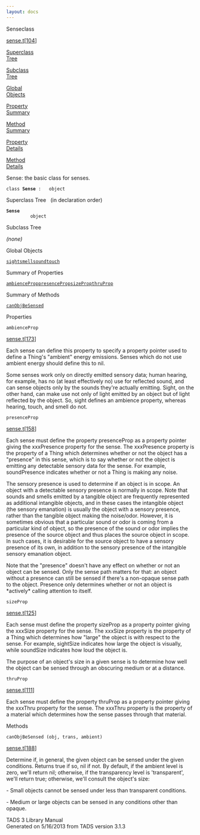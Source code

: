 ```yaml
---
layout: docs
---
```

<span class="title">Sense</span><span class="type">class</span>

[sense.t](../file/sense.t.html)\[[104](../source/sense.t.html#104)\]

[Superclass  
Tree](#_SuperClassTree_)

[Subclass  
Tree](#_SubClassTree_)

[Global  
Objects](#_ObjectSummary_)

[Property  
Summary](#_PropSummary_)

[Method  
Summary](#_MethodSummary_)

[Property  
Details](#_Properties_)

[Method  
Details](#_Methods_)



Sense: the basic class for senses.

`class `**`Sense`**` :   object`



<span id="_SuperClassTree_"></span>



<span class="hdln">Superclass Tree</span>   (in declaration order)



**`Sense`**  
`         object`  
<span id="_SubClassTree_"></span>



<span class="hdln">Subclass Tree</span>  



*(none)* <span id="_ObjectSummary_"></span>



<span class="hdln">Global Objects</span>  



[`sight`](../object/sight.html)[`smell`](../object/smell.html)[`sound`](../object/sound.html)[`touch`](../object/touch.html)
<span id="_PropSummary_"></span>



<span class="hdln">Summary of Properties</span>  



[`ambienceProp`](#ambienceProp)[`presenceProp`](#presenceProp)[`sizeProp`](#sizeProp)[`thruProp`](#thruProp)

<span id="_MethodSummary_"></span>



<span class="hdln">Summary of Methods</span>  



[`canObjBeSensed`](#canObjBeSensed)

<span id="_Properties_"></span>



<span class="hdln">Properties</span>  



<span id="ambienceProp"></span>

`ambienceProp`

[sense.t](../file/sense.t.html)\[[173](../source/sense.t.html#173)\]



Each sense can define this property to specify a property pointer used
to define a Thing's "ambient" energy emissions. Senses which do not use
ambient energy should define this to nil.

Some senses work only on directly emitted sensory data; human hearing,
for example, has no (at least effectively no) use for reflected sound,
and can sense objects only by the sounds they're actually emitting.
Sight, on the other hand, can make use not only of light emitted by an
object but of light reflected by the object. So, sight defines an
ambience property, whereas hearing, touch, and smell do not.



<span id="presenceProp"></span>

`presenceProp`

[sense.t](../file/sense.t.html)\[[158](../source/sense.t.html#158)\]



Each sense must define the property presenceProp as a property pointer
giving the xxxPresence property for the sense. The xxxPresence property
is the property of a Thing which determines whether or not the object
has a "presence" in this sense, which is to say whether or not the
object is emitting any detectable sensory data for the sense. For
example, soundPresence indicates whether or not a Thing is making any
noise.

The sensory presence is used to determine if an object is in scope. An
object with a detectable sensory presence is normally in scope. Note
that sounds and smells emitted by a tangible object are frequently
represented as additional intangible objects, and in these cases the
intangible object (the sensory emanation) is usually the object with a
sensory presence, rather than the tangible object making the noise/odor.
However, it is sometimes obvious that a particular sound or odor is
coming from a particular kind of object, so the presence of the sound or
odor implies the presence of the source object and thus places the
source object in scope. In such cases, it is desirable for the source
object to have a sensory presence of its own, in addition to the sensory
presence of the intangible sensory emanation object.

Note that the "presence" doesn't have any effect on whether or not an
object can be sensed. Only the sense path matters for that: an object
without a presence can still be sensed if there's a non-opaque sense
path to the object. Presence only determines whether or not an object is
\*actively\* calling attention to itself.



<span id="sizeProp"></span>

`sizeProp`

[sense.t](../file/sense.t.html)\[[125](../source/sense.t.html#125)\]



Each sense must define the property sizeProp as a property pointer
giving the xxxSize property for the sense. The xxxSize property is the
property of a Thing which determines how "large" the object is with
respect to the sense. For example, sightSize indicates how large the
object is visually, while soundSize indicates how loud the object is.

The purpose of an object's size in a given sense is to determine how
well the object can be sensed through an obscuring medium or at a
distance.



<span id="thruProp"></span>

`thruProp`

[sense.t](../file/sense.t.html)\[[111](../source/sense.t.html#111)\]



Each sense must define the property thruProp as a property pointer
giving the xxxThru property for the sense. The xxxThru property is the
property of a material which determines how the sense passes through
that material.



<span id="_Methods_"></span>



<span class="hdln">Methods</span>  



<span id="canObjBeSensed"></span>

`canObjBeSensed (obj, trans, ambient)`

[sense.t](../file/sense.t.html)\[[188](../source/sense.t.html#188)\]



Determine if, in general, the given object can be sensed under the given
conditions. Returns true if so, nil if not. By default, if the ambient
level is zero, we'll return nil; otherwise, if the transparency level is
'transparent', we'll return true; otherwise, we'll consult the object's
size:

\- Small objects cannot be sensed under less than transparent
conditions.

\- Medium or large objects can be sensed in any conditions other than
opaque.





TADS 3 Library Manual  
Generated on 5/16/2013 from TADS version 3.1.3


